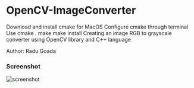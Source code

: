 # OpenCV-ImageConverter

Download and install cmake for MacOS
Configure cmake through terminal
Use cmake .
make
make install 
Creating an image RGB to grayscale converter using OpenCV library and C++ language

Author: Radu Goada

### Screenshot
![screenshot](ScreenShot.png?raw=true "ImageConverter")
